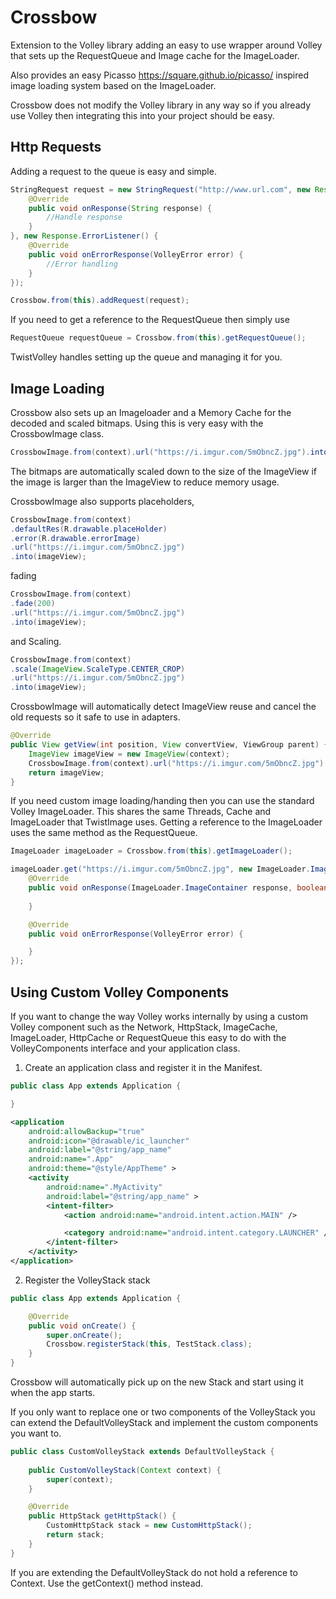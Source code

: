 Crossbow
===========

Extension to the Volley library adding an easy to use wrapper around Volley that sets 
up the RequestQueue and Image cache for the ImageLoader.

Also provides an easy Picasso https://square.github.io/picasso/ inspired image loading
system based on the ImageLoader.

Crossbow does not modify the Volley library in any way so if you already use Volley then integrating this into your project should be easy.

Http Requests
------

Adding a request to the queue is easy and simple.
```java
StringRequest request = new StringRequest("http://www.url.com", new Response.Listener<String>() {
    @Override
    public void onResponse(String response) {
        //Handle response
    }
}, new Response.ErrorListener() {
    @Override
    public void onErrorResponse(VolleyError error) {
        //Error handling
    }
});

Crossbow.from(this).addRequest(request);
```

If you need to get a reference to the RequestQueue then simply use 
```java
RequestQueue requestQueue = Crossbow.from(this).getRequestQueue();
```

TwistVolley handles setting up the queue and managing it for you.

Image Loading
------

Crossbow also sets up an Imageloader and a Memory Cache for the decoded and scaled bitmaps. Using this is very easy with the CrossbowImage class.

```java
CrossbowImage.from(context).url("https://i.imgur.com/5mObncZ.jpg").into(imageView);
```

The bitmaps are automatically scaled down to the size of the ImageView if the image is larger than the ImageView to reduce memory usage. 

CrossbowImage also supports placeholders,

```java
CrossbowImage.from(context)
.defaultRes(R.drawable.placeHolder)
.error(R.drawable.errorImage)
.url("https://i.imgur.com/5mObncZ.jpg")
.into(imageView);
```
fading 

```java
CrossbowImage.from(context)
.fade(200)
.url("https://i.imgur.com/5mObncZ.jpg")
.into(imageView);
```
and Scaling.

```java
CrossbowImage.from(context)
.scale(ImageView.ScaleType.CENTER_CROP)
.url("https://i.imgur.com/5mObncZ.jpg")
.into(imageView);
```

CrossbowImage will automatically detect ImageView reuse and cancel the old requests so it safe to use in adapters.

```java
@Override
public View getView(int position, View convertView, ViewGroup parent) {
    ImageView imageView = new ImageView(context);
    CrossbowImage.from(context).url("https://i.imgur.com/5mObncZ.jpg").into(imageView);
    return imageView;
}
```

If you need custom image loading/handing then you can use the standard Volley ImageLoader. This shares the same Threads, Cache and ImageLoader that TwistImage uses.
Getting a reference to the ImageLoader uses the same method as the RequestQueue.
```java
ImageLoader imageLoader = Crossbow.from(this).getImageLoader();

imageLoader.get("https://i.imgur.com/5mObncZ.jpg", new ImageLoader.ImageListener() {
    @Override
    public void onResponse(ImageLoader.ImageContainer response, boolean isImmediate) {
        
    }

    @Override
    public void onErrorResponse(VolleyError error) {

    }
});
```

Using Custom Volley Components
------

If you want to change the way Volley works internally by using a custom Volley component such as the Network, HttpStack, ImageCache, ImageLoader, HttpCache or RequestQueue this easy to do with the VolleyComponents interface and your application class.

1. Create an application class and register it in the Manifest.

```java
public class App extends Application {

}
```

```xml
<application
    android:allowBackup="true"
    android:icon="@drawable/ic_launcher"
    android:label="@string/app_name"
    android:name=".App"
    android:theme="@style/AppTheme" >
    <activity
        android:name=".MyActivity"
        android:label="@string/app_name" >
        <intent-filter>
            <action android:name="android.intent.action.MAIN" />

            <category android:name="android.intent.category.LAUNCHER" />
        </intent-filter>
    </activity>
</application>
```

2. Register the VolleyStack stack

```java
public class App extends Application {

    @Override
    public void onCreate() {
        super.onCreate();
        Crossbow.registerStack(this, TestStack.class);
    }
}
```
Crossbow will automatically pick up on the new Stack and start using it when the app starts.

If you only want to replace one or two components of the VolleyStack you can extend the DefaultVolleyStack and implement the custom components you want to.

```java
public class CustomVolleyStack extends DefaultVolleyStack {
    
    public CustomVolleyStack(Context context) {
        super(context);
    }

    @Override
    public HttpStack getHttpStack() {
        CustomHttpStack stack = new CustomHttpStack();
        return stack;
    }
}
```
If you are extending the DefaultVolleyStack do not hold a reference to Context. Use the getContext() method instead.

